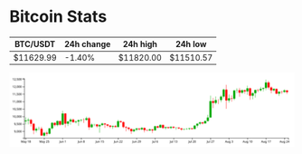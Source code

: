 # Bitcoin Stats

BTC/USDT|24h change|24h high|24h low|
|---|---|---|---|
|$11629.99|-1.40%|$11820.00|$11510.57|

<img src="./chart.svg">

